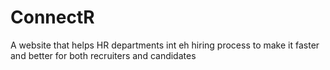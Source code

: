 # ConnectR
A website that helps HR departments int eh hiring process to make it faster and better for both recruiters and candidates
